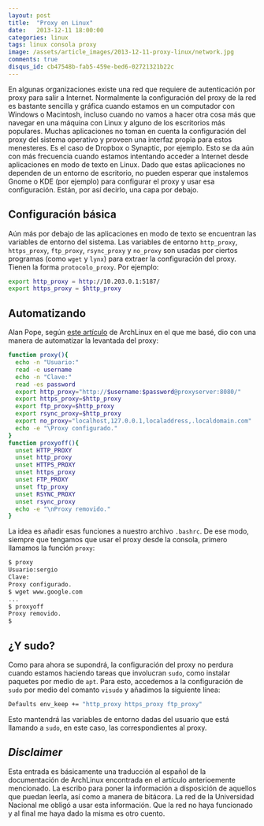 ```yaml
---
layout: post
title:  "Proxy en Linux"
date:   2013-12-11 18:00:00
categories: linux
tags: linux consola proxy
image: /assets/article_images/2013-12-11-proxy-linux/network.jpg
comments: true
disqus_id: cb47548b-fab5-459e-bed6-02721321b22c
---
```


En algunas organizaciones existe una red que requiere de autenticación por proxy para salir a Internet. Normalmente la configuración del proxy de la red es bastante sencilla y gráfica cuando estamos en un computador con Windows o Macintosh, incluso cuando no vamos a hacer otra cosa más que navegar en una máquina con Linux y alguno de los escritorios más populares. Muchas aplicaciones no toman en cuenta la configuración del proxy del sistema operativo y proveen una interfaz propia para estos menesteres. Es el caso de Dropbox o Synaptic, por ejemplo.
Esto se da aún con más frecuencia cuando estamos intentando acceder a Internet desde aplicaciones en modo de texto en Linux. Dado que estas aplicaciones no dependen de un entorno de escritorio, no pueden esperar que instalemos Gnome o KDE (por ejemplo) para configurar el proxy y usar esa configuración. Están, por así decirlo, una capa por debajo. 

## Configuración básica
Aún más por debajo de las aplicaciones en modo de texto se encuentran las variables de entorno del sistema. Las variables de entorno `http_proxy`, `https_proxy`, `ftp_proxy`, `rsync_proxy` y `no_proxy` son usadas por ciertos programas (como `wget` y `lynx`) para extraer la configuración del proxy. Tienen la forma `protocolo_proxy`. Por ejemplo:

~~~ bash
export http_proxy = http://10.203.0.1:5187/
export https_proxy = $http_proxy
~~~ 

## Automatizando
Alan Pope, según [este artículo](https://wiki.archlinux.org/index.php/proxy_settings) de ArchLinux en el que me basé, dio con una manera de automatizar la levantada del proxy:

~~~ bash
function proxy(){
  echo -n "Usuario:"
  read -e username
  echo -n "Clave:"
  read -es password
  export http_proxy="http://$username:$password@proxyserver:8080/"
  export https_proxy=$http_proxy
  export ftp_proxy=$http_proxy
  export rsync_proxy=$http_proxy
  export no_proxy="localhost,127.0.0.1,localaddress,.localdomain.com"
  echo -e "\Proxy configurado."
}
function proxyoff(){
  unset HTTP_PROXY
  unset http_proxy
  unset HTTPS_PROXY
  unset https_proxy
  unset FTP_PROXY
  unset ftp_proxy
  unset RSYNC_PROXY
  unset rsync_proxy
  echo -e "\nProxy removido."
} 
~~~ 

La idea es añadir esas funciones a nuestro archivo `.bashrc`. De ese modo, siempre que tengamos que usar el proxy desde la consola, primero llamamos la función `proxy`:

~~~ bash
$ proxy
Usuario:sergio
Clave:
Proxy configurado.
$ wget www.google.com
...
$ proxyoff
Proxy removido.
$
~~~ 

## ¿Y sudo?
Como para ahora se supondrá, la configuración del proxy no perdura cuando estamos haciendo tareas que involucran `sudo`, como instalar paquetes por medio de `apt`. Para esto, accedemos a la configuración de `sudo` por medio del comanto `visudo` y añadimos la siguiente línea:

~~~ bash
Defaults env_keep += "http_proxy https_proxy ftp_proxy"
~~~ 

Esto mantendrá las variables de entorno dadas del usuario que está llamando a `sudo`, en este caso, las correspondientes al proxy.

## _Disclaimer_
Esta entrada es básicamente una traducción al español de la documentación de ArchLinux encontrada en el artículo anterioemente mencionado. La escribo para poner la información a disposición de aquellos que puedan leerla, así como a manera de bitácora. 
La red de la Universidad Nacional me obligó a usar esta información. Que la red no haya funcionado y al final me haya dado la misma es otro cuento.